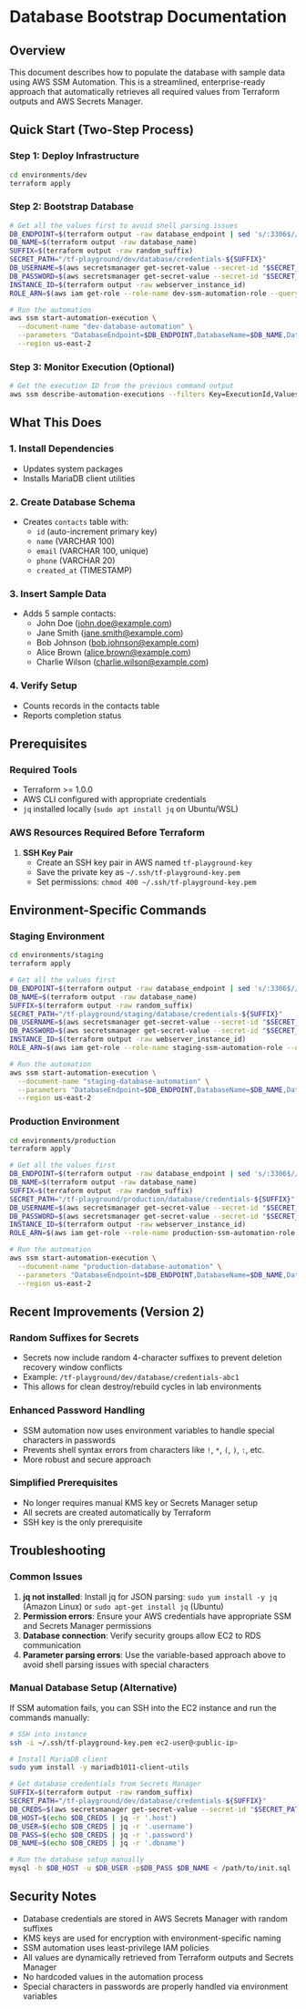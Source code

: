 # Database Bootstrap Documentation

## Overview

This document describes how to populate the database with sample data using AWS SSM Automation. This is a streamlined, enterprise-ready approach that automatically retrieves all required values from Terraform outputs and AWS Secrets Manager.

## Quick Start (Two-Step Process)

### Step 1: Deploy Infrastructure

```bash
cd environments/dev
terraform apply
```

### Step 2: Bootstrap Database

```bash
# Get all the values first to avoid shell parsing issues
DB_ENDPOINT=$(terraform output -raw database_endpoint | sed 's/:3306$//')
DB_NAME=$(terraform output -raw database_name)
SUFFIX=$(terraform output -raw random_suffix)
SECRET_PATH="/tf-playground/dev/database/credentials-${SUFFIX}"
DB_USERNAME=$(aws secretsmanager get-secret-value --secret-id "$SECRET_PATH" --region us-east-2 --query SecretString --output text | jq -r '.username')
DB_PASSWORD=$(aws secretsmanager get-secret-value --secret-id "$SECRET_PATH" --region us-east-2 --query SecretString --output text | jq -r '.password')
INSTANCE_ID=$(terraform output -raw webserver_instance_id)
ROLE_ARN=$(aws iam get-role --role-name dev-ssm-automation-role --query 'Role.Arn' --output text)

# Run the automation
aws ssm start-automation-execution \
  --document-name "dev-database-automation" \
  --parameters "DatabaseEndpoint=$DB_ENDPOINT,DatabaseName=$DB_NAME,DatabaseUsername=$DB_USERNAME,DatabasePassword=$DB_PASSWORD,InstanceId=$INSTANCE_ID,AutomationAssumeRole=$ROLE_ARN" \
  --region us-east-2
```

### Step 3: Monitor Execution (Optional)

```bash
# Get the execution ID from the previous command output
aws ssm describe-automation-executions --filters Key=ExecutionId,Values=<execution-id>
```

## What This Does

### 1. Install Dependencies

- Updates system packages
- Installs MariaDB client utilities

### 2. Create Database Schema

- Creates `contacts` table with:
  - `id` (auto-increment primary key)
  - `name` (VARCHAR 100)
  - `email` (VARCHAR 100, unique)
  - `phone` (VARCHAR 20)
  - `created_at` (TIMESTAMP)

### 3. Insert Sample Data

- Adds 5 sample contacts:
  - John Doe (john.doe@example.com)
  - Jane Smith (jane.smith@example.com)
  - Bob Johnson (bob.johnson@example.com)
  - Alice Brown (alice.brown@example.com)
  - Charlie Wilson (charlie.wilson@example.com)

### 4. Verify Setup

- Counts records in the contacts table
- Reports completion status

## Prerequisites

### Required Tools

- Terraform >= 1.0.0
- AWS CLI configured with appropriate credentials
- `jq` installed locally (`sudo apt install jq` on Ubuntu/WSL)

### AWS Resources Required Before Terraform

1. **SSH Key Pair**
   - Create an SSH key pair in AWS named `tf-playground-key`
   - Save the private key as `~/.ssh/tf-playground-key.pem`
   - Set permissions: `chmod 400 ~/.ssh/tf-playground-key.pem`

## Environment-Specific Commands

### Staging Environment

```bash
cd environments/staging
terraform apply

# Get all the values first
DB_ENDPOINT=$(terraform output -raw database_endpoint | sed 's/:3306$//')
DB_NAME=$(terraform output -raw database_name)
SUFFIX=$(terraform output -raw random_suffix)
SECRET_PATH="/tf-playground/staging/database/credentials-${SUFFIX}"
DB_USERNAME=$(aws secretsmanager get-secret-value --secret-id "$SECRET_PATH" --region us-east-2 --query SecretString --output text | jq -r '.username')
DB_PASSWORD=$(aws secretsmanager get-secret-value --secret-id "$SECRET_PATH" --region us-east-2 --query SecretString --output text | jq -r '.password')
INSTANCE_ID=$(terraform output -raw webserver_instance_id)
ROLE_ARN=$(aws iam get-role --role-name staging-ssm-automation-role --query 'Role.Arn' --output text)

# Run the automation
aws ssm start-automation-execution \
  --document-name "staging-database-automation" \
  --parameters "DatabaseEndpoint=$DB_ENDPOINT,DatabaseName=$DB_NAME,DatabaseUsername=$DB_USERNAME,DatabasePassword=$DB_PASSWORD,InstanceId=$INSTANCE_ID,AutomationAssumeRole=$ROLE_ARN" \
  --region us-east-2
```

### Production Environment

```bash
cd environments/production
terraform apply

# Get all the values first
DB_ENDPOINT=$(terraform output -raw database_endpoint | sed 's/:3306$//')
DB_NAME=$(terraform output -raw database_name)
SUFFIX=$(terraform output -raw random_suffix)
SECRET_PATH="/tf-playground/production/database/credentials-${SUFFIX}"
DB_USERNAME=$(aws secretsmanager get-secret-value --secret-id "$SECRET_PATH" --region us-east-2 --query SecretString --output text | jq -r '.username')
DB_PASSWORD=$(aws secretsmanager get-secret-value --secret-id "$SECRET_PATH" --region us-east-2 --query SecretString --output text | jq -r '.password')
INSTANCE_ID=$(terraform output -raw webserver_instance_id)
ROLE_ARN=$(aws iam get-role --role-name production-ssm-automation-role --query 'Role.Arn' --output text)

# Run the automation
aws ssm start-automation-execution \
  --document-name "production-database-automation" \
  --parameters "DatabaseEndpoint=$DB_ENDPOINT,DatabaseName=$DB_NAME,DatabaseUsername=$DB_USERNAME,DatabasePassword=$DB_PASSWORD,InstanceId=$INSTANCE_ID,AutomationAssumeRole=$ROLE_ARN" \
  --region us-east-2
```

## Recent Improvements (Version 2)

### Random Suffixes for Secrets
- Secrets now include random 4-character suffixes to prevent deletion recovery window conflicts
- Example: `/tf-playground/dev/database/credentials-abc1`
- This allows for clean destroy/rebuild cycles in lab environments

### Enhanced Password Handling
- SSM automation now uses environment variables to handle special characters in passwords
- Prevents shell syntax errors from characters like `!`, `*`, `(`, `)`, `:`, etc.
- More robust and secure approach

### Simplified Prerequisites
- No longer requires manual KMS key or Secrets Manager setup
- All secrets are created automatically by Terraform
- SSH key is the only prerequisite

## Troubleshooting

### Common Issues

1. **jq not installed**: Install jq for JSON parsing: `sudo yum install -y jq` (Amazon Linux) or `sudo apt-get install jq` (Ubuntu)
2. **Permission errors**: Ensure your AWS credentials have appropriate SSM and Secrets Manager permissions
3. **Database connection**: Verify security groups allow EC2 to RDS communication
4. **Parameter parsing errors**: Use the variable-based approach above to avoid shell parsing issues with special characters

### Manual Database Setup (Alternative)

If SSM automation fails, you can SSH into the EC2 instance and run the commands manually:

```bash
# SSH into instance
ssh -i ~/.ssh/tf-playground-key.pem ec2-user@<public-ip>

# Install MariaDB client
sudo yum install -y mariadb1011-client-utils

# Get database credentials from Secrets Manager
SUFFIX=$(terraform output -raw random_suffix)
SECRET_PATH="/tf-playground/dev/database/credentials-${SUFFIX}"
DB_CREDS=$(aws secretsmanager get-secret-value --secret-id "$SECRET_PATH" --region us-east-2 --query SecretString --output text)
DB_HOST=$(echo $DB_CREDS | jq -r '.host')
DB_USER=$(echo $DB_CREDS | jq -r '.username')
DB_PASS=$(echo $DB_CREDS | jq -r '.password')
DB_NAME=$(echo $DB_CREDS | jq -r '.dbname')

# Run the database setup manually
mysql -h $DB_HOST -u $DB_USER -p$DB_PASS $DB_NAME < /path/to/init.sql
```

## Security Notes

- Database credentials are stored in AWS Secrets Manager with random suffixes
- KMS keys are used for encryption with environment-specific naming
- SSM automation uses least-privilege IAM policies
- All values are dynamically retrieved from Terraform outputs and Secrets Manager
- No hardcoded values in the automation process
- Special characters in passwords are properly handled via environment variables
